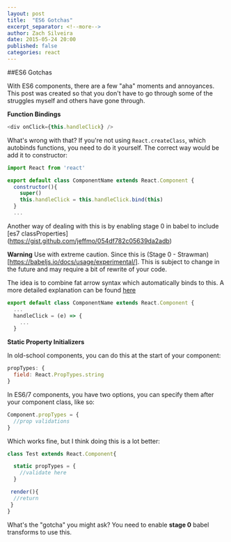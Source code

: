 ```yaml
---
layout: post
title:  "ES6 Gotchas"
excerpt_separator: <!--more-->
author: Zach Silveira
date: 2015-05-24 20:00
published: false
categories: react
---
```


##ES6 Gotchas

With ES6 components, there are a few "aha" moments and annoyances. This post was created so that you don't have to go through some of the struggles myself and others have gone through.
<!--more-->
**Function Bindings**

~~~js
<div onClick={this.handleClick} />
~~~

What's wrong with that? If you're not using `React.createClass`, which autobinds functions, you need to do it yourself. The correct way would be add it to constructor:

~~~js
import React from 'react'

export default class ComponentName extends React.Component {
  constructor(){
    super()
    this.handleClick = this.handleClick.bind(this)
  }
  ...
~~~

Another way of dealing with this is by enabling stage 0 in babel to include [es7 classProperties] (https://gist.github.com/jeffmo/054df782c05639da2adb)

**Warning**
Use with extreme caution.  Since this is (Stage 0 - Strawman)[https://babeljs.io/docs/usage/experimental/].  This is subject to change in the future and may require a bit of rewrite of your code.

The idea is to combine fat arrow syntax which automatically binds to this.  A more detailed explanation can be found [here](http://www.ian-thomas.net/autobinding-react-and-es6-classes/)

~~~js
export default class ComponentName extends React.Component {
  ...
  handleClick = (e) => {
    ...
  }
~~~

**Static Property Initializers**

In old-school components, you can do this at the start of your component:

~~~js
propTypes: {
  field: React.PropTypes.string
}
~~~

In ES6/7 components, you have two options, you can specify them after your component class, like so:

~~~js
Component.propTypes = {
  //prop validations
}
~~~

Which works fine, but I think doing this is a lot better:

~~~js
class Test extends React.Component{

  static propTypes = {
    //validate here
  }

 render(){
  //return
 }
}
~~~

What's the "gotcha" you might ask? You need to enable **stage 0** babel transforms to use this.
